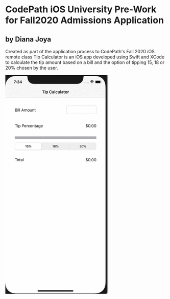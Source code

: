 # CodePath iOS University Pre-Work for Fall2020 Admissions Application 
## by Diana Joya

Created as part of the application process to CodePath's Fall 2020 iOS remote class
Tip Calculator is an iOS app developed using Swift and XCode to calculate the tip amount based on a bill and the option of tipping 15, 18 or 20% chosen by the user. 


![app-preview-gif](https://github.com/Diana-Joya/TipCalculator/blob/master/app%20gif.gif)
